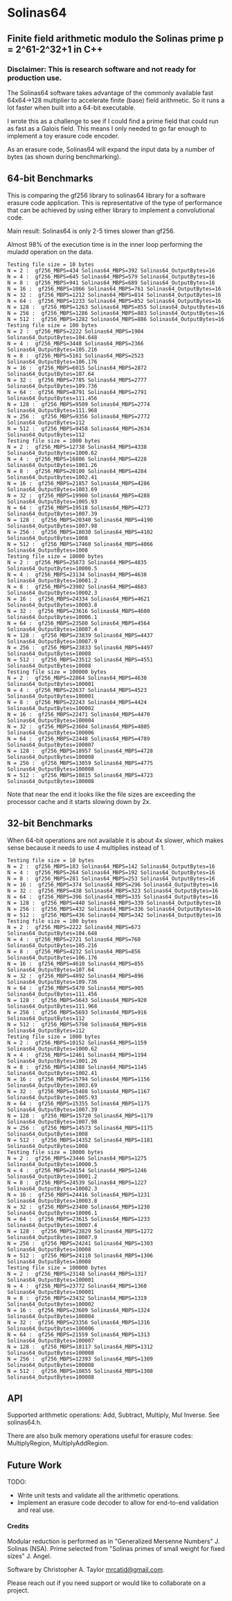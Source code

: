 # Solinas64
## Finite field arithmetic modulo the Solinas prime p = 2^61-2^32+1 in C++

### Disclaimer: This is research software and not ready for production use.

The Solinas64 software takes advantage of the commonly available fast
64x64->128 multiplier to accelerate finite (base) field arithmetic.
So it runs a lot faster when built into a 64-bit executable.

I wrote this as a challenge to see if I could find a prime field that could run as fast as a Galois field.  This means I only needed to go far enough to implement a toy erasure code encoder.

As an erasure code, Solinas64 will expand the input data by a number of bytes (as shown during benchmarking).

## 64-bit Benchmarks

This is comparing the gf256 library to solinas64 library for a software erasure code application.
This is representative of the type of performance that can be achieved by using either library to implement a convolutional code.

Main result: Solinas64 is only 2-5 times slower than gf256.

Almost 98% of the execution time is in the inner loop performing the muladd operation on the data.

    Testing file size = 10 bytes
    N = 2 :  gf256_MBPS=434 Solinas64_MBPS=392 Solinas64_OutputBytes=16
    N = 4 :  gf256_MBPS=645 Solinas64_MBPS=579 Solinas64_OutputBytes=16
    N = 8 :  gf256_MBPS=941 Solinas64_MBPS=689 Solinas64_OutputBytes=16
    N = 16 :  gf256_MBPS=1066 Solinas64_MBPS=761 Solinas64_OutputBytes=16
    N = 32 :  gf256_MBPS=1212 Solinas64_MBPS=814 Solinas64_OutputBytes=16
    N = 64 :  gf256_MBPS=1233 Solinas64_MBPS=852 Solinas64_OutputBytes=16
    N = 128 :  gf256_MBPS=1263 Solinas64_MBPS=855 Solinas64_OutputBytes=16
    N = 256 :  gf256_MBPS=1286 Solinas64_MBPS=883 Solinas64_OutputBytes=16
    N = 512 :  gf256_MBPS=1282 Solinas64_MBPS=886 Solinas64_OutputBytes=16
    Testing file size = 100 bytes
    N = 2 :  gf256_MBPS=2222 Solinas64_MBPS=1904 Solinas64_OutputBytes=104.648
    N = 4 :  gf256_MBPS=3448 Solinas64_MBPS=2366 Solinas64_OutputBytes=105.216
    N = 8 :  gf256_MBPS=5161 Solinas64_MBPS=2523 Solinas64_OutputBytes=106.176
    N = 16 :  gf256_MBPS=6015 Solinas64_MBPS=2872 Solinas64_OutputBytes=107.64
    N = 32 :  gf256_MBPS=7785 Solinas64_MBPS=2777 Solinas64_OutputBytes=109.736
    N = 64 :  gf256_MBPS=8791 Solinas64_MBPS=2791 Solinas64_OutputBytes=111.456
    N = 128 :  gf256_MBPS=9509 Solinas64_MBPS=2774 Solinas64_OutputBytes=111.968
    N = 256 :  gf256_MBPS=9356 Solinas64_MBPS=2772 Solinas64_OutputBytes=112
    N = 512 :  gf256_MBPS=9458 Solinas64_MBPS=2634 Solinas64_OutputBytes=112
    Testing file size = 1000 bytes
    N = 2 :  gf256_MBPS=12738 Solinas64_MBPS=4338 Solinas64_OutputBytes=1000.62
    N = 4 :  gf256_MBPS=16806 Solinas64_MBPS=4228 Solinas64_OutputBytes=1001.26
    N = 8 :  gf256_MBPS=20100 Solinas64_MBPS=4284 Solinas64_OutputBytes=1002.41
    N = 16 :  gf256_MBPS=21857 Solinas64_MBPS=4286 Solinas64_OutputBytes=1003.69
    N = 32 :  gf256_MBPS=19900 Solinas64_MBPS=4288 Solinas64_OutputBytes=1005.93
    N = 64 :  gf256_MBPS=19518 Solinas64_MBPS=4273 Solinas64_OutputBytes=1007.39
    N = 128 :  gf256_MBPS=20340 Solinas64_MBPS=4190 Solinas64_OutputBytes=1007.98
    N = 256 :  gf256_MBPS=18030 Solinas64_MBPS=4102 Solinas64_OutputBytes=1008
    N = 512 :  gf256_MBPS=17460 Solinas64_MBPS=4066 Solinas64_OutputBytes=1008
    Testing file size = 10000 bytes
    N = 2 :  gf256_MBPS=25873 Solinas64_MBPS=4835 Solinas64_OutputBytes=10000.5
    N = 4 :  gf256_MBPS=23134 Solinas64_MBPS=4638 Solinas64_OutputBytes=10001.2
    N = 8 :  gf256_MBPS=23902 Solinas64_MBPS=4683 Solinas64_OutputBytes=10002.3
    N = 16 :  gf256_MBPS=24334 Solinas64_MBPS=4621 Solinas64_OutputBytes=10003.8
    N = 32 :  gf256_MBPS=23616 Solinas64_MBPS=4600 Solinas64_OutputBytes=10006.1
    N = 64 :  gf256_MBPS=23580 Solinas64_MBPS=4564 Solinas64_OutputBytes=10007.4
    N = 128 :  gf256_MBPS=23839 Solinas64_MBPS=4437 Solinas64_OutputBytes=10007.9
    N = 256 :  gf256_MBPS=23833 Solinas64_MBPS=4497 Solinas64_OutputBytes=10008
    N = 512 :  gf256_MBPS=23512 Solinas64_MBPS=4551 Solinas64_OutputBytes=10008
    Testing file size = 100000 bytes
    N = 2 :  gf256_MBPS=22864 Solinas64_MBPS=4630 Solinas64_OutputBytes=100001
    N = 4 :  gf256_MBPS=22637 Solinas64_MBPS=4523 Solinas64_OutputBytes=100001
    N = 8 :  gf256_MBPS=22243 Solinas64_MBPS=4424 Solinas64_OutputBytes=100002
    N = 16 :  gf256_MBPS=22471 Solinas64_MBPS=4470 Solinas64_OutputBytes=100004
    N = 32 :  gf256_MBPS=23604 Solinas64_MBPS=4805 Solinas64_OutputBytes=100006
    N = 64 :  gf256_MBPS=22448 Solinas64_MBPS=4789 Solinas64_OutputBytes=100007
    N = 128 :  gf256_MBPS=18957 Solinas64_MBPS=4728 Solinas64_OutputBytes=100008
    N = 256 :  gf256_MBPS=13059 Solinas64_MBPS=4775 Solinas64_OutputBytes=100008
    N = 512 :  gf256_MBPS=10815 Solinas64_MBPS=4723 Solinas64_OutputBytes=100008

Note that near the end it looks like the file sizes are exceeding the processor cache and it starts slowing down by 2x.

## 32-bit Benchmarks

When 64-bit operations are not available it is about 4x slower, which makes sense because it needs to use 4 multiplies instead of 1.

    Testing file size = 10 bytes
    N = 2 :  gf256_MBPS=183 Solinas64_MBPS=142 Solinas64_OutputBytes=16
    N = 4 :  gf256_MBPS=264 Solinas64_MBPS=192 Solinas64_OutputBytes=16
    N = 8 :  gf256_MBPS=281 Solinas64_MBPS=253 Solinas64_OutputBytes=16
    N = 16 :  gf256_MBPS=374 Solinas64_MBPS=296 Solinas64_OutputBytes=16
    N = 32 :  gf256_MBPS=438 Solinas64_MBPS=323 Solinas64_OutputBytes=16
    N = 64 :  gf256_MBPS=396 Solinas64_MBPS=335 Solinas64_OutputBytes=16
    N = 128 :  gf256_MBPS=440 Solinas64_MBPS=339 Solinas64_OutputBytes=16
    N = 256 :  gf256_MBPS=432 Solinas64_MBPS=336 Solinas64_OutputBytes=16
    N = 512 :  gf256_MBPS=436 Solinas64_MBPS=342 Solinas64_OutputBytes=16
    Testing file size = 100 bytes
    N = 2 :  gf256_MBPS=2222 Solinas64_MBPS=673 Solinas64_OutputBytes=104.648
    N = 4 :  gf256_MBPS=2721 Solinas64_MBPS=760 Solinas64_OutputBytes=105.216
    N = 8 :  gf256_MBPS=4232 Solinas64_MBPS=856 Solinas64_OutputBytes=106.176
    N = 16 :  gf256_MBPS=4610 Solinas64_MBPS=855 Solinas64_OutputBytes=107.64
    N = 32 :  gf256_MBPS=4892 Solinas64_MBPS=896 Solinas64_OutputBytes=109.736
    N = 64 :  gf256_MBPS=5470 Solinas64_MBPS=905 Solinas64_OutputBytes=111.456
    N = 128 :  gf256_MBPS=5643 Solinas64_MBPS=920 Solinas64_OutputBytes=111.968
    N = 256 :  gf256_MBPS=5693 Solinas64_MBPS=916 Solinas64_OutputBytes=112
    N = 512 :  gf256_MBPS=5798 Solinas64_MBPS=916 Solinas64_OutputBytes=112
    Testing file size = 1000 bytes
    N = 2 :  gf256_MBPS=10152 Solinas64_MBPS=1159 Solinas64_OutputBytes=1000.62
    N = 4 :  gf256_MBPS=12461 Solinas64_MBPS=1194 Solinas64_OutputBytes=1001.26
    N = 8 :  gf256_MBPS=14388 Solinas64_MBPS=1145 Solinas64_OutputBytes=1002.41
    N = 16 :  gf256_MBPS=15794 Solinas64_MBPS=1156 Solinas64_OutputBytes=1003.69
    N = 32 :  gf256_MBPS=15488 Solinas64_MBPS=1167 Solinas64_OutputBytes=1005.93
    N = 64 :  gf256_MBPS=15355 Solinas64_MBPS=1175 Solinas64_OutputBytes=1007.39
    N = 128 :  gf256_MBPS=15720 Solinas64_MBPS=1179 Solinas64_OutputBytes=1007.98
    N = 256 :  gf256_MBPS=14573 Solinas64_MBPS=1175 Solinas64_OutputBytes=1008
    N = 512 :  gf256_MBPS=14352 Solinas64_MBPS=1181 Solinas64_OutputBytes=1008
    Testing file size = 10000 bytes
    N = 2 :  gf256_MBPS=23446 Solinas64_MBPS=1275 Solinas64_OutputBytes=10000.5
    N = 4 :  gf256_MBPS=24154 Solinas64_MBPS=1246 Solinas64_OutputBytes=10001.2
    N = 8 :  gf256_MBPS=24539 Solinas64_MBPS=1227 Solinas64_OutputBytes=10002.3
    N = 16 :  gf256_MBPS=24416 Solinas64_MBPS=1231 Solinas64_OutputBytes=10003.8
    N = 32 :  gf256_MBPS=23400 Solinas64_MBPS=1230 Solinas64_OutputBytes=10006.1
    N = 64 :  gf256_MBPS=23615 Solinas64_MBPS=1233 Solinas64_OutputBytes=10007.4
    N = 128 :  gf256_MBPS=23829 Solinas64_MBPS=1272 Solinas64_OutputBytes=10007.9
    N = 256 :  gf256_MBPS=24241 Solinas64_MBPS=1303 Solinas64_OutputBytes=10008
    N = 512 :  gf256_MBPS=24110 Solinas64_MBPS=1306 Solinas64_OutputBytes=10008
    Testing file size = 100000 bytes
    N = 2 :  gf256_MBPS=23148 Solinas64_MBPS=1317 Solinas64_OutputBytes=100001
    N = 4 :  gf256_MBPS=23772 Solinas64_MBPS=1360 Solinas64_OutputBytes=100001
    N = 8 :  gf256_MBPS=23432 Solinas64_MBPS=1319 Solinas64_OutputBytes=100002
    N = 16 :  gf256_MBPS=23689 Solinas64_MBPS=1324 Solinas64_OutputBytes=100004
    N = 32 :  gf256_MBPS=23356 Solinas64_MBPS=1316 Solinas64_OutputBytes=100006
    N = 64 :  gf256_MBPS=21559 Solinas64_MBPS=1313 Solinas64_OutputBytes=100007
    N = 128 :  gf256_MBPS=18117 Solinas64_MBPS=1312 Solinas64_OutputBytes=100008
    N = 256 :  gf256_MBPS=12393 Solinas64_MBPS=1309 Solinas64_OutputBytes=100008
    N = 512 :  gf256_MBPS=10855 Solinas64_MBPS=1308 Solinas64_OutputBytes=100008

## API

Supported arithmetic operations: Add, Subtract, Multiply, Mul Inverse.  See solinas64.h.

There are also bulk memory operations useful for erasure codes: MultiplyRegion, MultiplyAddRegion.


## Future Work

TODO:
+ Write unit tests and validate all the arithmetic operations.
+ Implement an erasure code decoder to allow for end-to-end validation and real use.


#### Credits

Modular reduction is performed as in "Generalized Mersenne Numbers" J. Solinas (NSA).
Prime selected from "Solinas primes of small weight for fixed sizes" J. Angel.

Software by Christopher A. Taylor <mrcatid@gmail.com>.

Please reach out if you need support or would like to collaborate on a project.
